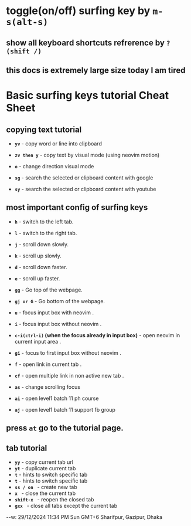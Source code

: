 # toggle(on/off) surfing key by **`m-s(alt-s)`**

## show all keyboard shortcuts refrerence by **`? (shift /)`**

## this docs is extremely large size today I am tired

# Basic surfing keys tutorial Cheat Sheet

## copying text tutorial

- **`yv`** - copy word or line into clipboard
- **`zv then y`** - copy text by visual mode (using neovim motion)

- **`o`** - change direction visual mode
- **`sg`** - search the selected or clipboard content with google
- **`sy`** - search the selected or clipboard content with youtube

## most important config of surfing keys

- **`h`** - switch to the left tab.
- **`l`** - switch to the right tab.

- **`j`** - scroll down slowly.
- **`k`** - scroll up slowly.
- **`d`** - scroll down faster.
- **`e`** - scroll up faster.
- **`gg`** - Go top of the webpage.
- **`gj or G`** - Go bottom of the webpage.
- **`u`** - focus input box with neovim .
- **`i`** - focus input box without neovim .
- **`c-i(ctrl-i)` (when the focus already in input box)** - open neovim in current input area .
- **`gi`** - focus to first input box without neovim .
- **`f`** - open link in current tab .
- **`cf`** - open multiple link in non active new tab .
- **`as`** - change scrolling focus
- **`ai`** - open level1 batch 11 ph course
- **`aj`** - open level1 batch 11 support fb group

## press **`at`** go to the tutorial page.

## tab tutorial

- **`yy`** - copy current tab url
- **`yt`** - duplicate current tab
- **`t`** - hints to switch specific tab
- **`t`** - hints to switch specific tab
- **`ss / on `** - create new tab
- **`x `** - close the current tab
- **`shift-x `** - reopen the closed tab
- **`gxx `** - close all tabs except the current tab

--w: 29/12/2024 11:34 PM Sun GMT+6 Sharifpur, Gazipur, Dhaka
